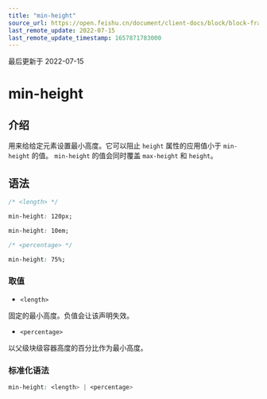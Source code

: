 ```yaml
---
title: "min-height"
source_url: https://open.feishu.cn/document/client-docs/block/block-frame/code-components-and-structure/view-layer/ttss/attributes/box-model/min-height
last_remote_update: 2022-07-15
last_remote_update_timestamp: 1657871783000
---
```

最后更新于 2022-07-15

# min-height

## 介绍

用来给给定元素设置最小高度。它可以阻止 `height` 属性的应用值小于 `min-height` 的值。 `min-height` 的值会同时覆盖 `max-height` 和 `height`。

## 语法

```css
/* <length> */

min-height: 120px;

min-height: 10em;

/* <percentage> */

min-height: 75%;
```

### 取值

-   `<length>`

固定的最小高度。负值会让该声明失效。

-   `<percentage>`

以父级块级容器高度的百分比作为最小高度。

### 标准化语法

```css
min-height: <length> | <percentage>
```
